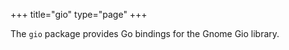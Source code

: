 
+++
title="gio"
type="page"
+++

The `gio` package provides Go bindings for the Gnome Gio library.
